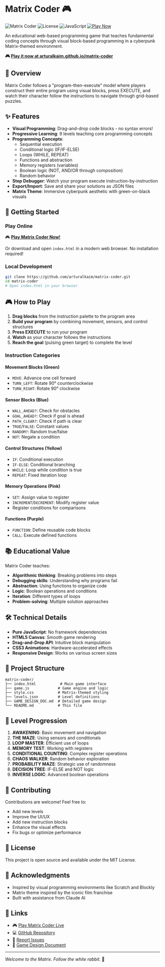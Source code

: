 # Matrix Coder 🎮

![Matrix Coder](https://img.shields.io/badge/Version-1.0-green) ![License](https://img.shields.io/badge/License-MIT-blue) ![JavaScript](https://img.shields.io/badge/JavaScript-ES6-yellow) [![Play Now](https://img.shields.io/badge/Play-Live_Demo-brightgreen)](https://arturalkaim.github.io/matrix-coder/)

An educational web-based programming game that teaches fundamental coding concepts through visual block-based programming in a cyberpunk Matrix-themed environment.

**🎮 [Play it now at arturalkaim.github.io/matrix-coder](https://arturalkaim.github.io/matrix-coder/)**

## 🎯 Overview

Matrix Coder follows a "program-then-execute" model where players construct their entire program using visual blocks, press EXECUTE, and watch their character follow the instructions to navigate through grid-based puzzles.

## ✨ Features

- **Visual Programming**: Drag-and-drop code blocks - no syntax errors!
- **Progressive Learning**: 9 levels teaching core programming concepts
- **Programming Concepts**:
  - Sequential execution
  - Conditional logic (IF/IF-ELSE)
  - Loops (WHILE, REPEAT)
  - Functions and abstraction
  - Memory registers (variables)
  - Boolean logic (NOT, AND/OR through composition)
  - Random behavior
- **Step Debugger**: Watch your program execute instruction-by-instruction
- **Export/Import**: Save and share your solutions as JSON files
- **Matrix Theme**: Immersive cyberpunk aesthetic with green-on-black visuals

## 🚀 Getting Started

### Play Online
🎮 **[Play Matrix Coder Now!](https://arturalkaim.github.io/matrix-coder/)**

Or download and open `index.html` in a modern web browser. No installation required!

### Local Development
```bash
git clone https://github.com/arturalkaim/matrix-coder.git
cd matrix-coder
# Open index.html in your browser
```

## 🎮 How to Play

1. **Drag blocks** from the instruction palette to the program area
2. **Build your program** by combining movement, sensors, and control structures
3. **Press EXECUTE** to run your program
4. **Watch** as your character follows the instructions
5. **Reach the goal** (pulsing green target) to complete the level

### Instruction Categories

#### Movement Blocks (Green)
- `MOVE`: Advance one cell forward
- `TURN_LEFT`: Rotate 90° counterclockwise
- `TURN_RIGHT`: Rotate 90° clockwise

#### Sensor Blocks (Blue)
- `WALL_AHEAD?`: Check for obstacles
- `GOAL_AHEAD?`: Check if goal is ahead
- `PATH_CLEAR?`: Check if path is clear
- `TRUE`/`FALSE`: Constant values
- `RANDOM?`: Random true/false
- `NOT`: Negate a condition

#### Control Structures (Yellow)
- `IF`: Conditional execution
- `IF-ELSE`: Conditional branching
- `WHILE`: Loop while condition is true
- `REPEAT`: Fixed iteration loop

#### Memory Operations (Pink)
- `SET`: Assign value to register
- `INCREMENT`/`DECREMENT`: Modify register value
- Register conditions for comparisons

#### Functions (Purple)
- `FUNCTION`: Define reusable code blocks
- `CALL`: Execute defined functions

## 📚 Educational Value

Matrix Coder teaches:
- **Algorithmic thinking**: Breaking problems into steps
- **Debugging skills**: Understanding why programs fail
- **Abstraction**: Using functions to organize code
- **Logic**: Boolean operations and conditions
- **Iteration**: Different types of loops
- **Problem-solving**: Multiple solution approaches

## 🛠 Technical Details

- **Pure JavaScript**: No framework dependencies
- **HTML5 Canvas**: Smooth game rendering
- **Drag-and-Drop API**: Intuitive block manipulation
- **CSS3 Animations**: Hardware-accelerated effects
- **Responsive Design**: Works on various screen sizes

## 📁 Project Structure

```
matrix-coder/
├── index.html           # Main game interface
├── game.js             # Game engine and logic
├── style.css           # Matrix-themed styling
├── levels.json         # Level definitions
├── GAME_DESIGN_DOC.md  # Detailed game design
└── README.md           # This file
```

## 🎯 Level Progression

1. **AWAKENING**: Basic movement and navigation
2. **THE MAZE**: Using sensors and conditionals
3. **LOOP MASTER**: Efficient use of loops
4. **MEMORY TEST**: Working with registers
5. **CONDITIONAL COUNTING**: Complex register operations
6. **CHAOS WALKER**: Random behavior exploration
7. **PROBABILITY MAZE**: Strategic use of randomness
8. **DECISION TREE**: IF-ELSE and NOT logic
9. **INVERSE LOGIC**: Advanced boolean operations

## 🤝 Contributing

Contributions are welcome! Feel free to:
- Add new levels
- Improve the UI/UX
- Add new instruction blocks
- Enhance the visual effects
- Fix bugs or optimize performance

## 📝 License

This project is open source and available under the MIT License.

## 🙏 Acknowledgments

- Inspired by visual programming environments like Scratch and Blockly
- Matrix theme inspired by the iconic film franchise
- Built with assistance from Claude AI

## 🔗 Links

- 🎮 [Play Matrix Coder Live](https://arturalkaim.github.io/matrix-coder/)
- 💻 [GitHub Repository](https://github.com/arturalkaim/matrix-coder)
- 🐛 [Report Issues](https://github.com/arturalkaim/matrix-coder/issues)
- 📖 [Game Design Document](GAME_DESIGN_DOC.md)

---

*Welcome to the Matrix. Follow the white rabbit.* 🐇